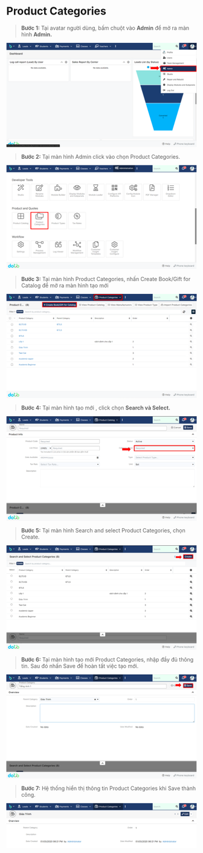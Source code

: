 # Product Categories

> **Bước 1:** Tại avatar người dùng, bấm chuột vào **Admin** để mở ra màn hình **Admin.**

![](<../../.gitbook/assets/image (129).png>)

> **Bước 2:** Tại màn hình Admin click vào chọn Product Categories.

![](<../../.gitbook/assets/image (123).png>)

> **Bước 3:** Tại màn hình Product Categories, nhấn Create Book/Gift for Catalog để mở ra màn hình tạo mới

![](<../../.gitbook/assets/image (124) (2) (1).png>)

> **Bước 4:** Tại màn hình tạo mới , click chọn **Search và Select.**

![](<../../.gitbook/assets/image (113) (2).png>)

> **Bước 5:** Tại màn hình Search and select Product Categories, chọn Create.

![](<../../.gitbook/assets/image (122) (2).png>)

> **Bước 6:** Tại màn hình tạo mới Product Categories, nhập đầy đủ thông tin. Sau đó nhấn Save để hoàn tất việc tạo mới.

![](<../../.gitbook/assets/image (136).png>)

> **Bước 7:** Hệ thống hiển thị thông tin Product Categories khi Save thành công.

![](<../../.gitbook/assets/image (119) (2).png>)
